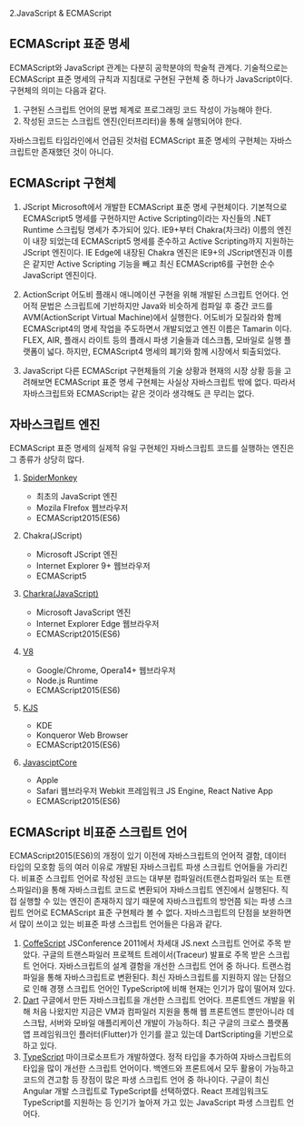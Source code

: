 2.JavaScript & ECMAScript

## ECMAScript 표준 명세

ECMAScript와 JavaScript 관계는 다분히 공학분야의 학술적 관계다. 기술적으로는 ECMAScript 표준 명세의 규칙과 지침대로 구현된 구현체 중 하나가 JavaScript이다. 구현체의 의미는 다음과 같다.

1.  구현된 스크립트 언어의 문법 체계로 프로그래밍 코드 작성이 가능해야 한다.
2.  작성된 코드는 스크립트 엔진(인터프리터)을 통해 실행되어야 한다.

자바스크립트 타임라인에서 언급된 것처럼 ECMAScript 표준 명세의 구현체는 자바스크립트만 존재했던 것이 아니다.

## ECMAScript 구현체

1.  JScript
    Microsoft에서 개발한 ECMAScript 표준 명세 구현체이다. 기본적으로 ECMAScript5 명세를 구현하지만 Active Scripting이라는 자신들의 .NET Runtime 스크립팅 명세가 추가되어 있다. IE9+부터 Chakra(차크라) 이름의 엔진이 내장 되었는데 ECMAScript5 명세를 준수하고 Active Scripting까지 지원하는 JScript 엔진이다. IE Edge에 내장된 Chakra 엔진은 IE9+의 JScript엔진과 이름은 같지만 Active Scripting 기능을 빼고 최신 ECMAScript6를 구현한 순수 JavaScript 엔진이다.
    
2.  ActionScript
    어도비 플래시 애니메이션 구현을 위해 개발된 스크립트 언어다. 언어적 문법은 스크립트에 기반하지만 Java와 비슷하게 컴파일 후 중간 코드를 AVM(ActionScript Virtual Machine)에서 실행한다. 어도비가 모질라와 함께 ECMAScript4의 명세 작업을 주도하면서 개발되었고 엔진 이름은 Tamarin 이다. FLEX, AIR, 플래시 라이트 등의 플래시 파생 기술들과 데스크톱, 모바일로 실행 플랫폼이 넓다. 하지만, ECMAScript4 명세의 폐기와 함께 시장에서 퇴출되었다.
    
3.  JavaScript
    다른 ECMAScript 구현체들의 기술 상황과 현재의 시장 상황 등을 고려해보면 ECMAScript 표준 명세 구현체는 사실상 자바스크립트 밖에 없다. 따라서 자바스크립트와 ECMAScript는 같은 것이라 생각해도 큰 무리는 없다.
    

## 자바스크립트 엔진

ECMAScript 표준 명세의 실제적 유일 구현체인 자바스크립트 코드를 실행하는 엔진은 그 종류가 상당히 많다.

1.  [SpiderMonkey](https://developer.mozilla.org/en-US/docs/Mozilla/Projects/SpiderMonkey)    
    - 최초의 JavaScript 엔진
    - Mozila FIrefox 웹브라우저
    - ECMAScript2015(ES6)
    
2.  Chakra(JScript)    
    - Microsoft JScript 엔진
    - Internet Explorer 9+ 웹브라우저
    - ECMAScript5

3.  [Charkra(JavaScript)](https://github.com/Microsoft/ChakraCore)    
    - Microsoft JavaScript 엔진
    - Internet Explorer Edge 웹브라우저
    - ECMAScript2015(ES6)

4.  [V8](https://v8.dev/)    
    - Google/Chrome, Opera14+ 웹브라우저
    - Node.js Runtime
    - ECMAScript2015(ES6)

5.  [KJS](https://api.kde.org/4.x-api/kdelibs-apidocs/kjs/html/index.html)    
    - KDE
    - Konqueror Web Browser
    - ECMAScript2015(ES6)

6.  [JavasciptCore](https://trac.webkit.org/wiki/JavaScriptCore)    
    - Apple
    - Safari 웹브라우저 Webkit 프레임워크 JS Engine, React Native App
    - ECMAScript2015(ES6)

## ECMAScript 비표준 스크립트 언어

ECMAScript2015(ES6)의 개정이 있기 이전에 자바스크립트의 언어적 결함, 데이터 타입의 모호함 등의 여러 이유로 개발된 자바스크립트 파생 스크립트 언어들을 가리킨다. 비표준 스크립트 언어로 작성된 코드는 대부분 컴파일러(트랜스컴파일러 또는 트랜스파일러)을 통해 자바스크립트 코드로 변환되어 자바스크립트 엔진에서 실행된다. 직접 실행할 수 있는 엔진이 존재하지 않기 때문에 자바스크립트의 방언쯤 되는 파생 스크립트 언어로 ECMAScript 표준 구현체라 볼 수 없다. 자바스크립트의 단점을 보완하면서 많이 쓰이고 있는 비표준 파생 스크립트 언어들은 다음과 같다.

1.  [CoffeScript](https://coffeescript.org/)
    JSConference 2011에서 차세대 JS.next 스크립트 언어로 주목 받았다. 구글의 트랜스파일러 프로젝트 트레이서(Traceur) 발표로 주목 받은 스크립트 언어다. 자바스크립트의 설계 결함을 개선한 스크립트 언어 중 하나다. 트랜스컴파일을 통해 자바스크립트로 변환된다. 최신 자바스크립트를 지원하지 않는 단점으로 인해 경쟁 스크립트 언어인 TypeScript에 비해 현재는 인기가 많이 떨어져 있다.
2.  [Dart](https://dart.dev/)
    구글에서 만든 자바스크립트을 개선한 스크립트 언어다. 프론트엔드 개발을 위해 처음 나왔지만 지금은 VM과 컴파일러 지원을 통해 웹 프론트엔드 뿐만아니라 데스크탑, 서버와 모바일 애플리케이션 개발이 가능하다. 최근 구글의 크로스 플랫폼 앱 프레임워크인 플러터(Flutter)가 인기를 끌고 있는데 DartScripting을 기반으로 하고 있다.
3.  [TypeScript](https://www.typescriptlang.org/)
    마이크로소프트가 개발하였다. 정적 타입을 추가하여 자바스크립트의 타입을 많이 개선한 스크립트 언어이다. 백엔드와 프론트에서 모두 활용이 가능하고 코드의 견고함 등 장점이 많은 파생 스크립트 언어 중 하나이다. 구글이 최신 Angular 개발 스크립트로 TypeScript를 선택하였다. React 프레임워크도 TypeScript를 지원하는 등 인기가 높아져 가고 있는 JavaScript 파생 스크립트 언어다.